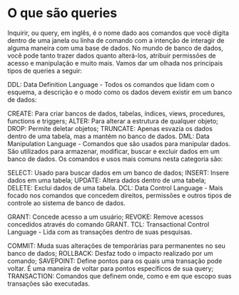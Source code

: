 # O que são queries

Inquirir, ou query, em inglês, é o nome dado aos comandos que você digita dentro de uma janela ou linha de comando com a intenção de interagir de alguma maneira com uma base de dados. No mundo de banco de dados, você pode tanto trazer dados quanto alterá-los, atribuir permissões de acesso e manipulação e muito mais. Vamos dar um olhada nos principais tipos de queries a seguir:

DDL: Data Definition Language - Todos os comandos que lidam com o esquema, a descrição e o modo como os dados devem existir em um banco de dados:

CREATE: Para criar bancos de dados, tabelas, índices, views, procedures, functions e triggers;
ALTER: Para alterar a estrutura de qualquer objeto;
DROP: Permite deletar objetos;
TRUNCATE: Apenas esvazia os dados dentro de uma tabela, mas a mantém no banco de dados.
DML: Data Manipulation Language - Comandos que são usados para manipular dados. São utilizados para armazenar, modificar, buscar e excluir dados em um banco de dados. Os comandos e usos mais comuns nesta categoria são:

SELECT: Usado para buscar dados em um banco de dados;
INSERT: Insere dados em uma tabela;
UPDATE: Altera dados dentro de uma tabela;
DELETE: Exclui dados de uma tabela.
DCL: Data Control Language - Mais focado nos comandos que concedem direitos, permissões e outros tipos de controle ao sistema de banco de dados.

GRANT: Concede acesso a um usuário;
REVOKE: Remove acessos concedidos através do comando GRANT.
TCL: Transactional Control Language - Lida com as transações dentro de suas pesquisas.

COMMIT: Muda suas alterações de temporárias para permanentes no seu banco de dados;
ROLLBACK: Desfaz todo o impacto realizado por um comando;
SAVEPOINT: Define pontos para os quais uma transação pode voltar. É uma maneira de voltar para pontos específicos de sua query;
TRANSACTION: Comandos que definem onde, como e em que escopo suas transações são executadas.
